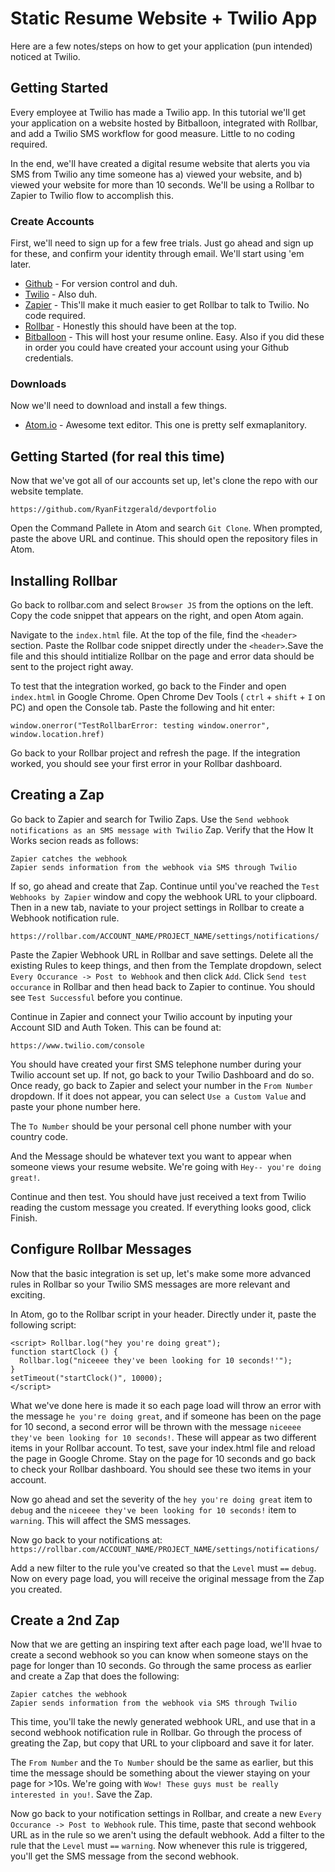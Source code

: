 # Static Resume Website + Twilio App

Here are a few notes/steps on how to get your application (pun intended) noticed at Twilio. 

## Getting Started

Every employee at Twilio has made a Twilio app. In this tutorial we'll get your application on a website hosted by Bitballoon, integrated with Rollbar, and add a Twilio SMS workflow for good measure. Little to no coding required. 

In the end, we'll have created a digital resume website that alerts you via SMS from Twilio any time someone has a) viewed your website, and b) viewed your website for more than 10 seconds. We'll be using a Rollbar to Zapier to Twilio flow to accomplish this. 

### Create Accounts

First, we'll need to sign up for a few free trials. Just go ahead and sign up for these, and confirm your identity through email. We'll start using 'em later. 


* [Github](https://github.com/join) - For version control and duh. 
* [Twilio](https://www.twilio.com/try-twilio) - Also duh.
* [Zapier](https://zapier.com/sign-up/) - This'll make it much easier to get Rollbar to talk to Twilio. No code required.
* [Rollbar](https://rollbar.com/signup/) - Honestly this should have been at the top. 
* [Bitballoon](https://www.bitballoon.com/login) - This will host your resume online. Easy. Also if you did these in order you could have created your account using your Github credentials.  



### Downloads

Now we'll need to download and install a few things. 

* [Atom.io](https://atom.io) - Awesome text editor. This one is pretty self exmaplanitory. 


## Getting Started (for real this time)

Now that we've got all of our accounts set up, let's clone the repo with our website template. 


```
https://github.com/RyanFitzgerald/devportfolio
```

Open the Command Pallete in Atom and search `Git Clone`. When prompted, paste the above URL and continue. This should open the repository files in Atom. 


## Installing Rollbar

Go back to rollbar.com and select `Browser JS` from the options on the left. Copy the code snippet that appears on the right, and open Atom again. 

Navigate to the `index.html` file. At the top of the file, find the `<header>` section. Paste the Rollbar code snippet directly under the `<header>`.Save the file and this should intitialize Rollbar on the page and error data should be sent to the project right away. 

To test that the integration worked, go back to the Finder and open `index.html` in Google Chrome. Open Chrome Dev Tools ( `ctrl` + `shift` + `I` on PC) and open the Console tab. Paste the following and hit enter:

```
window.onerror("TestRollbarError: testing window.onerror", window.location.href)
```

Go back to your Rollbar project and refresh the page. If the integration worked, you should see your first error in your Rollbar dashboard.

## Creating a Zap

Go back to Zapier and search for Twilio Zaps. Use the `Send webhook notifications as an SMS message with Twilio` Zap. Verify that the How It Works secion reads as follows: 

```
Zapier catches the webhook
Zapier sends information from the webhook via SMS through Twilio
```

If so, go ahead and create that Zap. Continue until you've reached the `Test Webhooks by Zapier` window and copy the webhook URL to your clipboard. Then in a new tab, naviate to your project settings in Rollbar to create a Webhook notification rule.

```
https://rollbar.com/ACCOUNT_NAME/PROJECT_NAME/settings/notifications/
```

Paste the Zapier Webhook URL in Rollbar and save settings. Delete all the existing Rules to keep things, and then from the Template dropdown, select `Every Occurance -> Post to Webhook` and then click `Add`. Click `Send test occurance` in Rollbar and then head back to Zapier to continue. You should see `Test Successful` before you continue. 


Continue in Zapier and connect your Twilio account by inputing your Account SID and Auth Token. This can be found at:

```
https://www.twilio.com/console
```

You should have created your first SMS telephone number during your Twilio account set up. If not, go back to your Twilio Dashboard and do so. Once ready, go back to Zapier and select your number in the `From Number` dropdown. If it does not appear, you can select `Use a Custom Value` and paste your phone number here. 

The `To Number` should be your personal cell phone number with your country code. 

And the Message should be whatever text you want to appear when someone views your resume website. We're going with `Hey-- you're doing great!`. 

Continue and then test. You should have just received a text from Twilio reading the custom message you created. If everything looks good, click Finish. 



## Configure Rollbar Messages

Now that the basic integration is set up, let's make some more advanced rules in Rollbar so your Twilio SMS messages are more relevant and exciting. 

In Atom, go to the Rollbar script in your header. Directly under it, paste the following script: 


```
<script> Rollbar.log("hey you're doing great");
function startClock () {
  Rollbar.log("niceeee they've been looking for 10 seconds!'");
}
setTimeout("startClock()", 10000);
</script>
```

What we've done here is made it so each page load will throw an error with the message `he you're doing great`, and if someone has been on the page for 10 second, a second error will be thrown with the message `niceeee they've been looking for 10 seconds!`. These will appear as two different items in your Rollbar account. To test, save your index.html file and reload the page in Google Chrome. Stay on the page for 10 seconds and go back to check your Rollbar dashboard. You should see these two items in your account. 

Now go ahead and set the severity of the `hey you're doing great` item to `debug` and the `niceeee they've been looking for 10 seconds!` item to `warning`. This will affect the SMS messages. 

Now go back to your notifications at: `https://rollbar.com/ACCOUNT_NAME/PROJECT_NAME/settings/notifications/`

Add a new filter to the rule you've created so that the `Level` must `==` `debug`. Now on every page load, you will receive the original message from the Zap you created. 

## Create a 2nd Zap

Now that we are getting an inspiring text after each page load, we'll hvae to create a second webhook so you can know when someone stays on the page for longer than 10 seconds. Go through the same process as earlier and create a Zap that does the following: 

```
Zapier catches the webhook
Zapier sends information from the webhook via SMS through Twilio
```

This time, you'll take the newly generated webhook URL, and use that in a second webhook notification rule in Rollbar. Go through the process of greating the Zap, but copy that URL to your clipboard and save it for later. 

The `From Number` and the `To Number` should be the same as earlier, but this time the message should be something about the viewer staying on your page for >10s. We're going with `Wow! These guys must be really interested in you!`. Save the Zap. 

Now go back to your notification settings in Rollbar, and create a new `Every Occurance -> Post to Webhook` rule. This time, paste that second wehbook URL as in the rule so we aren't using the default webhook. Add a filter to the rule that the `Level` must `==` `warning`. Now whenever this rule is triggered, you'll get the SMS message from the second webhook. 

